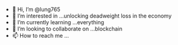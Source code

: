 - 👋 Hi, I’m @lung765
- 👀 I’m interested in ...unlocking deadweight loss in the economy 
- 🌱 I’m currently learning ...everything 
- 💞️ I’m looking to collaborate on ...blockchain
- 📫 How to reach me ...

<!---
lung765/lung765 is a ✨ special ✨ repository because its `README.md` (this file) appears on your GitHub profile.
You can click the Preview link to take a look at your changes.
--->
